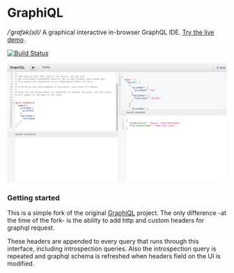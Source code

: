 GraphiQL
========

*/ˈɡrafək(ə)l/* A graphical interactive in-browser GraphQL IDE. [Try the live demo](http://graphql.org/swapi-graphql).

[![Build Status](https://travis-ci.org/graphql/graphiql.svg?branch=master)](https://travis-ci.org/graphql/graphiql)

[![](resources/graphiql.with.headers.png)](http://graphql.org/swapi-graphql)

### Getting started

This is a simple fork of the original [GraphiQL](https://github.com/graphql/graphiql) project. The only difference -at the time of the fork- is the ability to add http and custom headers for graphql request.


These headers are appended to every query that runs through this interface, including introspection queries. Also the introspection query is repeated and graphql schema is refreshed when headers field on the UI is modified.